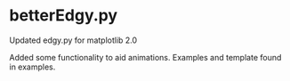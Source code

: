 # betterEdgy.py
Updated edgy.py for matplotlib 2.0

Added some functionality to aid animations. Examples and template found in examples.
